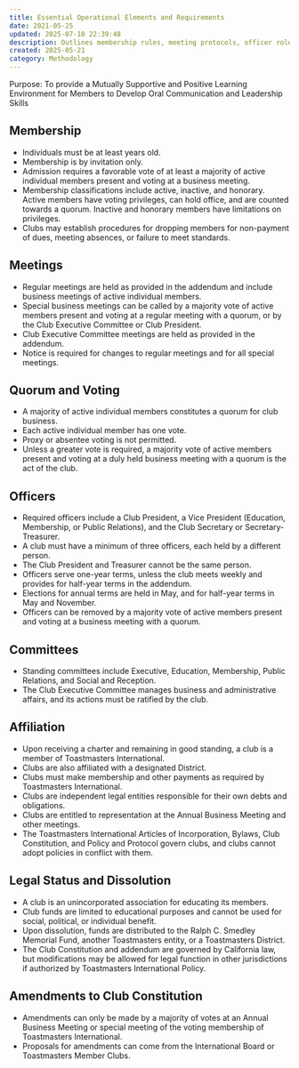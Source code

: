 ```yaml
---
title: Essential Operational Elements and Requirements
date: 2021-05-25
updated: 2025-07-10 22:39:48
description: Outlines membership rules, meeting protocols, officer roles, and affiliations for clubs within Toastmasters International, emphasizing oral communication and leadership skills development. Additionally, it covers legal status, financial rules, and amendment procedures for club constitutions.
created: 2025-05-21
category: Methodology
---
```


Purpose: To provide a Mutually Supportive and Positive Learning Environment for Members to Develop Oral Communication and Leadership Skills

## Membership

- Individuals must be at least years old.
- Membership is by invitation only.
- Admission requires a favorable vote of at least a majority of active individual members present and voting at a business meeting.
- Membership classifications include active, inactive, and honorary. Active members have voting privileges, can hold office, and are counted towards a quorum. Inactive and honorary members have limitations on privileges.
- Clubs may establish procedures for dropping members for non-payment of dues, meeting absences, or failure to meet standards.

## Meetings

- Regular meetings are held as provided in the addendum and include business meetings of active individual members.
- Special business meetings can be called by a majority vote of active members present and voting at a regular meeting with a quorum, or by the Club Executive Committee or Club President.
- Club Executive Committee meetings are held as provided in the addendum.
- Notice is required for changes to regular meetings and for all special meetings.

## Quorum and Voting

 - A majority of active individual members constitutes a quorum for club business.
 - Each active individual member has one vote.
 - Proxy or absentee voting is not permitted.
 - Unless a greater vote is required, a majority vote of active members present and voting at a duly held business meeting with a quorum is the act of the club.

## Officers

- Required officers include a Club President, a Vice President (Education, Membership, or Public Relations), and the Club Secretary or Secretary-Treasurer.
- A club must have a minimum of three officers, each held by a different person.
- The Club President and Treasurer cannot be the same person.
- Officers serve one-year terms, unless the club meets weekly and provides for half-year terms in the addendum.
- Elections for annual terms are held in May, and for half-year terms in May and November.
- Officers can be removed by a majority vote of active members present and voting at a business meeting with a quorum.

## Committees

- Standing committees include Executive, Education, Membership, Public Relations, and Social and Reception.
- The Club Executive Committee manages business and administrative affairs, and its actions must be ratified by the club.

## Affiliation

- Upon receiving a charter and remaining in good standing, a club is a member of Toastmasters International.
- Clubs are also affiliated with a designated District.
- Clubs must make membership and other payments as required by Toastmasters International.
- Clubs are independent legal entities responsible for their own debts and obligations.
- Clubs are entitled to representation at the Annual Business Meeting and other meetings.
- The Toastmasters International Articles of Incorporation, Bylaws, Club Constitution, and Policy and Protocol govern clubs, and clubs cannot adopt policies in conflict with them.

## Legal Status and Dissolution

- A club is an unincorporated association for educating its members.
- Club funds are limited to educational purposes and cannot be used for social, political, or individual benefit.
- Upon dissolution, funds are distributed to the Ralph C. Smedley Memorial Fund, another Toastmasters entity, or a Toastmasters District.
- The Club Constitution and addendum are governed by California law, but modifications may be allowed for legal function in other jurisdictions if authorized by Toastmasters International Policy.

## Amendments to Club Constitution

- Amendments can only be made by a majority of votes at an Annual Business Meeting or special meeting of the voting membership of Toastmasters International.
- Proposals for amendments can come from the International Board or Toastmasters Member Clubs.

